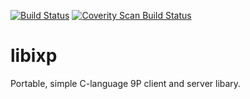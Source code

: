 [![Build Status](https://travis-ci.org/0intro/libixp.svg?branch=master)](https://travis-ci.org/0intro/libixp)
[![Coverity Scan Build Status](https://scan.coverity.com/projects/0intro-libixp/badge.svg)](https://scan.coverity.com/projects/0intro-libixp)

libixp
======

Portable, simple C-language 9P client and server libary.
